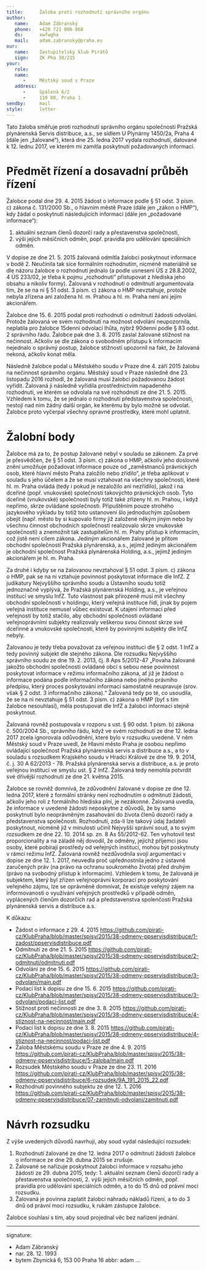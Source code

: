 ```yaml
---
title:      Žaloba proti rozhodnutí správního orgánu
author:
   name:    Adam Zábranský
   phone:   +420 721 006 868
   ds:      xwfwgha
   mail:    adam.zabransky@praha.eu
our:
   name:    Zastupitelský klub Pirátů
   sign:    ZK Pha 38/215
your:
   role:    
   name:    
      -     Městský soud v Praze
   address:
      -     Spálená 6/2
      -     110 00, Praha 1
sendby:     mail
style:      letter
---
```


Tato žaloba směřuje proti rozhodnutí správního orgánu společnosti Pražská plynárenská Servis distribuce, a.s., se sídlem U Plynárny 1450/2a, Praha 4 (dále jen „žalované“), která dne 25. ledna 2017 vydala rozhodnutí, datované k 12. lednu 2017, ve kterém mi zamítla poskytnutí požadovaných informací.

# Předmět řízení a dosavadní průběh řízení

Žalobce podal dne 29. 4. 2015 žádost o informace podle § 51 odst. 3 písm. c) zákona č. 131/2000 Sb., o hlavním městě Praze (dále jen „zákon o HMP“), kdy žádal o poskytnutí následujících informací (dále jen „požadované informace“):

1. aktuální seznam členů dozorčí rady a přestavenstva společnosti,
2. výši jejich měsíčních odměn, popř. pravidla pro udělování speciálních odměn.

V dopise ze dne 21. 5. 2015 žalovaná odmítla žalobci poskytnout informace v bodě 2. Neučinila tak sice formálním rozhodnutím, nicméně materiálně se dle názoru žalobce o rozhodnutí jednalo (a podle usnesení ÚS z 28.8.2002, 4 ÚS 233/02, je třeba k pojmu „rozhodnutí“ přistupovat z hlediska jeho obsahu a nikoliv formy). Žalovaná v rozhodnutí o odmítnutí argumentovala tím, že se na ni § 51 odst. 3 písm. c) zákona o HMP nevztahuje, protože nebyla zřízena ani založena hl. m. Prahou a hl. m. Praha není ani jejím akcionářem.

Žalobce dne 15. 6. 2015 podal proti rozhodnutí o odmítnutí žádosti odvolání. Protože žalovaná ve svém rozhodnutí na možnost odvolání neupozornila, neplatila pro žalobce 15denní odvolací lhůta, nýbrž 90denní podle § 83 odst. 2 správního řádu. Žalobce pak dne 3. 8. 2015 zaslal žalované stížnost na nečinnost. Ačkoliv se dle zákona o svobodném přístupu k informacím nejednalo o správný postup, žalobce stížností upozornil na fakt, že žalovaná nekoná, ačkoliv konat měla.

Následně žalobce podal u Městského soudu v Praze dne 4. září 2015 žalobu na nečinnost správního orgánu. Městský soud v Praze následně dne 23. listopadu 2016 rozhodl, že žalovaná musí žalobci požadovanou žádost vyřídit. Žalovaná ji následně vyřídila prostřednictvím napadeného rozhodnutí, ve kterém se odvolala na své rozhodnutí ze dne 21. 5. 2015. Vzhledem k tomu, že se jednalo o rozhodnutí představenstva společnosti, nestojí nad ním žádný další orgán, ke kterému by bylo možné se odvolat. Žalobce proto vyčerpal všechny opravné prostředky, které mohl uplatnit. 


# Žalobní body

Žalobce má za to, že postup žalované nebyl v souladu se zákonem. Za prvé je přesvědčen, že § 51 odst. 3 písm. c) zákona o HMP, ačkoliv jeho doslovné znění umožňuje požadovat informace pouze od „zaměstnanců právnických osob, které hlavní město Praha založilo nebo zřídilo“, je třeba aplikovat v souladu s jeho účelem a že se musí vztahovat na všechny společnosti, které hl. m. Praha ovládá (tedy i pokud je nezaložilo ani nezřídilo), jakož i na dceřiné (popř. vnukovské) společnosti takovýchto právnických osob. Tyto dceřiné (vnukovské) společnosti byly totiž také zřízeny hl. m. Prahou, i když nepřímo, skrze ovládané společnosti. Připuštěním pouze strohého jazykového výkladu by totiž toto ustanovení šlo jednoduchým způsobem obejít (např. město by si kupovalo firmy již založené někým jiným nebo by všechnu činnost obchodních společností realizovalo skrze vnukovské společnosti) a znemožnit tak zastupitelům hl. m. Prahy přístup k informacím, což jistě není cílem zákona. Jediným akcionářem žalované je přitom obchodní společností Pražská plynárenská, a.s., jejímž jediným akcionářem je obchodní společnost Pražská plynárenská Holding, a.s., jejímž jediným akcionářem je hl. m. Praha.

Za druhé i kdyby se na žalovanou nevztahoval § 51 odst. 3 písm. c) zákona o HMP, pak se na ni vztahuje povinnost poskytovat informace dle InfZ. Z judikatury Nejvyššího správního soudu a Ústavního soudu totiž jednoznačně vyplývá, že Pražská plynárenská Holding, a.s., je veřejnou institucí ve smyslu InfZ. Tuto vlastnost pak přirozeně musí mít všechny obchodní společnosti v holdingu, který veřejná instituce řídí, jinak by pojem veřejná instituce nemusel vůbec existovat. K utajení informací před veřejností by totiž stačilo, aby obchodní společnosti ovládané veřejnoprávními subjekty realizovaly veškerou svou činnost skrze své dceřinné a vnukovské společnosti, které by povinnými subjekty dle InfZ nebyly. 

Žalovanou je tedy třeba považovat za veřejnou instituci dle § 2 odst. 1 InfZ a tedy povinný subjekt dle stejného zákona. Dle rozsudku Nejvyššího správního soudu ze dne 19. 2. 2013, čj. 8 Aps 5/2012-47 „Povaha žalované jakožto obchodní společnosti ovládané obcí s sebou nese povinnost poskytovat informace v režimu informačního zákona, ať již je žádost o informace podána podle informačního zákona nebo jiného právního předpisu, který proces poskytování informací samostatně neupravuje (srov. však § 2 odst. 3 informačního zákona).“ Žalovaná tedy po té, co usoudila, že se na ni nevztahuje § 51 odst. 3 písm. c) zákona o HMP (byť s tím žalobce nesouhlasí), měla postupovat dle InfZ a žalobci informaci stejně poskytnout.

Žalovaná rovněž postupovala v rozporu s ust. § 90 odst. 1 písm. b) zákona č. 500/2004 Sb., správního řádu, když ve svém rozhodnutí ze dne 12. ledna 2017 zcela ignorovala odůvodnění, které bylo v rozsudku uvedené. V něm Městský soud v Praze uvedl, že Hlavní město Praha je osobou nepřímo ovládající společnost Pražská plynárenská servis a distribuce a.s., a to v souladu s rozsudkem Krajského soudu v Hradci Králové ze dne 19. 9. 2014, č. j. 30 A 62/2013 - 78. Pražská plynárenská servis a distribuce, a.s. je proto veřejnou institucí ve smyslu ust. § 2 InfZ. Žalovaná tedy nemohla potvrdit své dřívější rozhodnutí ze dne 21. května 2015. 

Žalobce se rovněž domnívá, že zdůvodnění žalované v dopise ze dne 12. ledna 2017, které z formální stránky není rozhodnutím o odmítnutí žádosti, ačkoliv jeho roli z formálního hlediska plní, je nezákonné. Žalovaná uvedla, že informace v uvedené žádosti neposkytne z důvodů, že by samo poskytnutí bylo neoprávněným zasahování do života členů dozorčí rady a představenstva společnosti. Rozhodnutí, zda-li lze takový údaj žadateli poskytnout, nicméně již v minulosti učinil Nejvyšší správní soud, a to svým rozsudkem ze dne 22. 10. 2014 sp. zn. 8 As 55/2012-62. Ten vyhotovil test proporcionality a na záladě něj dovodil, že odměny, jejichž příjemci jsou osoby, které pobírají prostředy od veřejných institucí, mohou být poskytnuty v rámci režimu InfZ. Žalovaná rovněž nezdůvodnila svojí argumentaci v dopise ze dne 12. 1. 2017, neuvedla proč upřednostnila jedno z ústavně zaručených práv (na právo na ochranu soukromého života) před druhým (právo na svobodný přístup k informacím). Vzhledem k tomu, že žalovaná je subjektem, který byl zřízen veřejnoprávní korporací pro poskytování veřejného zájmu, lze se oprávněně domnívat, že existuje veřejný zájem na informovanosti o využívání veřejných prostředků v případě odměn, vyplácených členům dozorčích rad a představenstva spolenčosti Pražská plynárenská servis a distribuce a.s.

K důkazu:

- Žádost o informace z 29. 4. 2015 <https://github.com/pirati-cz/KlubPraha/blob/master/spisy/2015/38-odmeny-ppservisdistribuce/1-zadost/ppservisdistribuce.pdf>
- Odmítnutí ze dne 21. 5. 2015 <https://github.com/pirati-cz/KlubPraha/blob/master/spisy/2015/38-odmeny-ppservisdistribuce/2-odmitnuti/odmitnuti.pdf>
- Odvolání ze dne 15. 6. 2015 <https://github.com/pirati-cz/KlubPraha/blob/master/spisy/2015/38-odmeny-ppservisdistribuce/3-odvolani/main.pdf>
- Podací list k dopisu ze dne 15. 6. 2015 <https://github.com/pirati-cz/KlubPraha/blob/master/spisy/2015/38-odmeny-ppservisdistribuce/3-odvolani/podaci-list.pdf>
- Stížnost proti nečinnosti ze dne 3. 8. 2015 <https://github.com/pirati-cz/KlubPraha/blob/master/spisy/2015/38-odmeny-ppservisdistribuce/4-stiznost-na-necinnost/main.pdf>
- Podací list k dopisu ze dne 3. 8. 2015 <https://github.com/pirati-cz/KlubPraha/blob/master/spisy/2015/38-odmeny-ppservisdistribuce/4-stiznost-na-necinnost/podaci-list.pdf>
- Žaloba Městskému soudu v Praze ze dne 4. 9. 2015 <https://github.com/pirati-cz/KlubPraha/blob/master/spisy/2015/38-odmeny-ppservisdistribuce/5-zaloba/main.pdf>
- Rozsudek Městského soudu v Praze ze dne 23. 11. 2016 <https://github.com/pirati-cz/KlubPraha/blob/master/spisy/2015/38-odmeny-ppservisdistribuce/6-rozsudek/9A_191_2015_22.pdf>
- Rozhodnutí povinného subjektu ze dne 12. 1. 2016 <https://github.com/pirati-cz/KlubPraha/blob/master/spisy/2015/38-odmeny-ppservisdistribuce/07-zamitnuti-odvolani/zamitnuti.pdf>

# Návrh rozsudku

Z výše uvedených důvodů navrhuji, aby soud vydal následující rozsudek:

1. Rozhodnutí žalované ze dne 12. ledna 2017 o odmítnutí žádosti žalobce o informace ze dne 29. dubna 2015 se zrušuje.
2. Žalované se nařizuje poskytnout žalobci informace v rozsahu jeho žádosti ze 29. dubna 2015, tedy: 1. aktuální seznam členů dozorčí rady a přestavenstva společnosti, 2. výši jejich měsíčních odměn, popř. pravidla pro udělování speciálních odměn, a to do 15 dnů od právní moci rozsudku.
3. Žalovaná je povinna zaplatit žalobci náhradu nákladů řízení, a to do 3 dnů od právní moci rozsudku, k rukám zástupce žalobce.

Žalobce souhlasí s tím, aby soud projednal věc bez nařízení jednání. 

---
signature:
  - Adam Zábranský
  - nar. 28. 12. 1993
  - bytem Zbynická 6, 153 00 Praha 16
abbr:       adam
...
